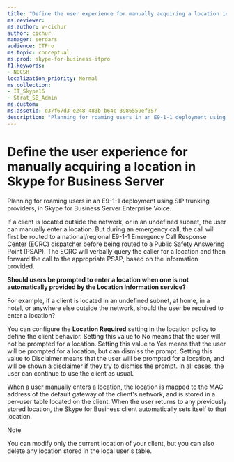 ```yaml
---
title: "Define the user experience for manually acquiring a location in Skype for Business Server"
ms.reviewer: 
ms.author: v-cichur
author: cichur
manager: serdars
audience: ITPro
ms.topic: conceptual
ms.prod: skype-for-business-itpro
f1.keywords:
- NOCSH
localization_priority: Normal
ms.collection: 
- IT_Skype16
- Strat_SB_Admin
ms.custom:
ms.assetid: d37f67d3-e248-483b-b64c-3986559ef357
description: "Planning for roaming users in an E9-1-1 deployment using SIP trunking providers, in Skype for Business Server Enterprise Voice."
---
```


# Define the user experience for manually acquiring a location in Skype for Business Server
 
Planning for roaming users in an E9-1-1 deployment using SIP trunking providers, in Skype for Business Server Enterprise Voice.
  
If a client is located outside the network, or in an undefined subnet, the user can manually enter a location. But during an emergency call, the call will first be routed to a national/regional E9-1-1 Emergency Call Response Center (ECRC) dispatcher before being routed to a Public Safety Answering Point (PSAP). The ECRC will verbally query the caller for a location and then forward the call to the appropriate PSAP, based on the information provided. 
  
**Should users be prompted to enter a location when one is not automatically provided by the Location Information service?**
  
For example, if a client is located in an undefined subnet, at home, in a hotel, or anywhere else outside the network, should the user be required to enter a location?
    
You can configure the **Location Required** setting in the location policy to define the client behavior. Setting this value to No means that the user will not be prompted for a location. Setting this value to Yes means that the user will be prompted for a location, but can dismiss the prompt. Setting this value to Disclaimer means that the user will be prompted for a location, and will be shown a disclaimer if they try to dismiss the prompt. In all cases, the user can continue to use the client as usual.
    
When a user manually enters a location, the location is mapped to the MAC address of the default gateway of the client's network, and is stored in a per-user table located on the client. When the user returns to any previously stored location, the Skype for Business client automatically sets itself to that location. 
  
> [!NOTE]
> You can modify only the current location of your client, but you can also delete any location stored in the local user's table. 
  

